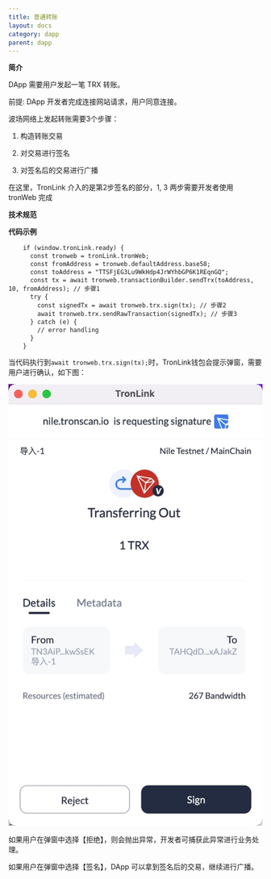 ```yaml
---
title: 普通转账
layout: docs
category: dapp
parent: dapp
---
```


**简介**

DApp 需要用户发起一笔 TRX 转账。

前提: DApp 开发者完成连接网站请求，用户同意连接。

波场网络上发起转账需要3个步骤：

  1. 构造转账交易

  2. 对交易进行签名

  3. 对签名后的交易进行广播

在这里，TronLink 介入的是第2步签名的部分，1, 3 两步需要开发者使用 tronWeb 完成

**技术规范**

**代码示例**

```shell 
    if (window.tronLink.ready) {
      const tronweb = tronLink.tronWeb;
      const fromAddress = tronweb.defaultAddress.base58;
      const toAddress = "TTSFjEG3Lu9WkHdp4JrWYhbGP6K1REqnGQ";
      const tx = await tronweb.transactionBuilder.sendTrx(toAddress, 10, fromAddress); // 步骤1
      try {
        const signedTx = await tronweb.trx.sign(tx); // 步骤2
        await tronweb.trx.sendRawTransaction(signedTx); // 步骤3
      } catch (e) {
        // error handling
      }
    }
```

当代码执行到`await tronweb.trx.sign(tx);`时，TronLink钱包会提示弹窗，需要用户进行确认，如下图：

![image](../images/dapp_general-transfer_img_0.jpg)

如果用户在弹窗中选择【拒绝】，则会抛出异常，开发者可捕获此异常进行业务处理。

如果用户在弹窗中选择【签名】，DApp 可以拿到签名后的交易，继续进行广播。

